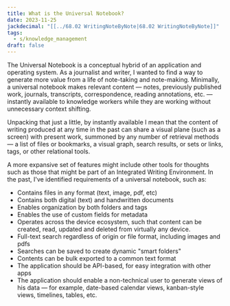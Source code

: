 ```yaml
---
title: What is the Universal Notebook?
date: 2023-11-25
jackdecimal: "[[../68.02 WritingNoteByNote|68.02 WritingNoteByNote]]"
tags:
  - s/knowledge_management
draft: false
---
```

The Universal Notebook is a conceptual hybrid of an application and operating system. As a journalist and writer, I wanted to find a way to generate more value from a life of note-taking and note-making. Minimally, a universal notebook makes relevant content — notes, previously published work, journals, transcripts, correspondence, reading annotations, etc. — instantly available to knowledge workers while they are working without unnecessary context shifting.

Unpacking that just a little, by instantly available I mean that the content of writing produced at any time in the past can share a visual plane (such as a screen) with  present work, summoned by any number of retrieval methods — a list of files or bookmarks, a visual graph, search results, or sets or links, tags, or other relational tools.

A more expansive set of features might include other tools for thoughts such as those that might be part of an Integrated Writing Environment. In the past, I've identified requirements of a universal notebook, such as:
- Contains files in any format (text, image, pdf, etc)
- Contains both digital (text) and handwritten documents
- Enables organization by both folders and tags
- Enables the use of custom fields for metadata
- Operates across the device ecosystem, such that content can be created, read, updated and deleted from virtually any device.
- Full-text search regardless of origin or file format, including images and pdfs
- Searches can be saved to create dynamic "smart folders"
- Contents can be bulk exported to a common text format
- The application should be API-based, for easy integration with other apps
- The application should enable a non-technical user to generate views of his data — for example, date-based calendar views, kanban-style views, timelines, tables, etc.
